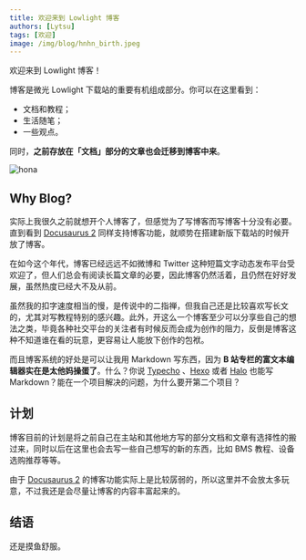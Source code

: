 ```yaml
---
title: 欢迎来到 Lowlight 博客
authors: [Lytsu]
tags: [欢迎]
image: /img/blog/hnhn_birth.jpeg
---
```


欢迎来到 Lowlight 博客！

博客是微光 Lowlight 下载站的重要有机组成部分。你可以在这里看到：

- 文档和教程；
- 生活随笔；
- 一些观点。

同时，**之前存放在「文档」部分的文章也会迁移到博客中来**。

![hona](/img/blog/hnhn_birth.jpeg)

<!--truncate-->

## Why Blog?

实际上我很久之前就想开个人博客了，但感觉为了写博客而写博客十分没有必要。直到看到 [Docusaurus 2](https://docusaurus.io/zh-CN) 同样支持博客功能，就顺势在搭建新版下载站的时候开放了博客。

在如今这个年代，博客已经远远不如微博和 Twitter 这种短篇文字动态发布平台受欢迎了，但人们总会有阅读长篇文章的必要，因此博客仍然活着，且仍然在好好发展，虽然热度已经大不及从前。

虽然我的扣字速度相当的慢，是传说中的二指禅，但我自己还是比较喜欢写长文的，尤其对写教程特别的感兴趣。此外，开这么一个博客至少可以分享些自己的想法之类，毕竟各种社交平台的关注者有时候反而会成为创作的阻力，反倒是博客这种不知道谁在看的玩意，更容易让人能放下创作的包袱。

而且博客系统的好处是可以让我用 Markdown 写东西，因为 **B 站专栏的富文本编辑器实在是太他妈操蛋了**。什么？你说 [Typecho](http://typecho.org/) 、[Hexo](https://hexo.io/zh-cn/) 或者 [Halo](https://halo.run/) 也能写 Markdown？能在一个项目解决的问题，为什么要开第二个项目？

## 计划

博客目前的计划是将之前自己在主站和其他地方写的部分文档和文章有选择性的搬过来，同时以后在这里也会去写一些自己想写的新的东西，比如 BMS 教程、设备选购推荐等等。

由于 [Docusaurus 2](https://docusaurus.io/zh-CN) 的博客功能实际上是比较孱弱的，所以这里并不会放太多玩意，不过我还是会尽量让博客的内容丰富起来的。

## 结语

还是摸鱼舒服。

